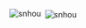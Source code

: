 <p><img align="left" src="https://github-readme-stats.vercel.app/api/top-langs?username=snhou&show_icons=true&locale=en&layout=compact&theme=gruvbox" alt="snhou" /></p>

<p>&nbsp;<img align="center" src="https://github-readme-stats.vercel.app/api?username=snhou&show_icons=true&locale=en&theme=gruvbox" alt="snhou" /></p>
